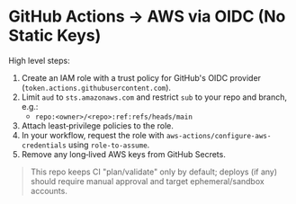 # GitHub Actions → AWS via OIDC (No Static Keys)

High level steps:
1. Create an IAM role with a trust policy for GitHub's OIDC provider (`token.actions.githubusercontent.com`).
2. Limit `aud` to `sts.amazonaws.com` and restrict `sub` to your repo and branch, e.g.:
   - `repo:<owner>/<repo>:ref:refs/heads/main`
3. Attach least‑privilege policies to the role.
4. In your workflow, request the role with `aws-actions/configure-aws-credentials` using `role-to-assume`.
5. Remove any long‑lived AWS keys from GitHub Secrets.

> This repo keeps CI "plan/validate" only by default; deploys (if any) should require manual approval and target ephemeral/sandbox accounts.

